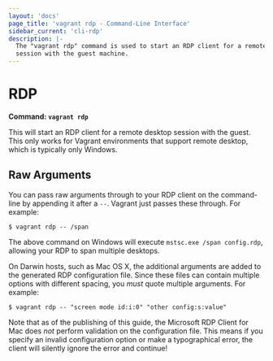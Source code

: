 ```yaml
---
layout: 'docs'
page_title: 'vagrant rdp - Command-Line Interface'
sidebar_current: 'cli-rdp'
description: |-
  The "vagrant rdp" command is used to start an RDP client for a remote desktop
  session with the guest machine.
---
```


# RDP

**Command: `vagrant rdp`**

This will start an RDP client for a remote desktop session with the
guest. This only works for Vagrant environments that support remote
desktop, which is typically only Windows.

## Raw Arguments

You can pass raw arguments through to your RDP client on the
command-line by appending it after a `--`. Vagrant just passes
these through. For example:

```
$ vagrant rdp -- /span
```

The above command on Windows will execute `mstsc.exe /span config.rdp`,
allowing your RDP to span multiple desktops.

On Darwin hosts, such as Mac OS X, the additional arguments are added to the
generated RDP configuration file. Since these files can contain multiple options
with different spacing, you _must_ quote multiple arguments. For example:

```
$ vagrant rdp -- "screen mode id:i:0" "other config:s:value"
```

Note that as of the publishing of this guide, the Microsoft RDP Client for Mac
does _not_ perform validation on the configuration file. This means if you
specify an invalid configuration option or make a typographical error, the
client will silently ignore the error and continue!

